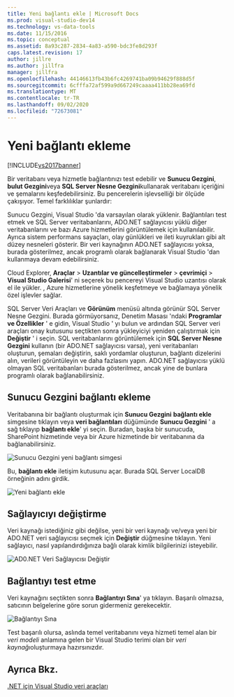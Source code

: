 ```yaml
---
title: Yeni bağlantı ekle | Microsoft Docs
ms.prod: visual-studio-dev14
ms.technology: vs-data-tools
ms.date: 11/15/2016
ms.topic: conceptual
ms.assetid: 8a93c287-2834-4a83-a590-bdc3fe8d293f
caps.latest.revision: 17
author: jillre
ms.author: jillfra
manager: jillfra
ms.openlocfilehash: 44146613fb43b6fc4269741ba09b94629f888d5f
ms.sourcegitcommit: 6cfffa72af599a9d667249caaaa411bb28ea69fd
ms.translationtype: MT
ms.contentlocale: tr-TR
ms.lasthandoff: 09/02/2020
ms.locfileid: "72673081"
---
```

# <a name="add-new-connections"></a>Yeni bağlantı ekleme
[!INCLUDE[vs2017banner](../includes/vs2017banner.md)]

Bir veritabanı veya hizmetle bağlantınızı test edebilir ve **Sunucu Gezgini**, **bulut Gezgini**veya **SQL Server Nesne Gezgini**kullanarak veritabanı içeriğini ve şemalarını keşfedebilirsiniz. Bu pencerelerin işlevselliği bir ölçüde çakışıyor. Temel farklılıklar şunlardır:

 Sunucu Gezgini, Visual Studio 'da varsayılan olarak yüklenir. Bağlantıları test etmek ve SQL Server veritabanlarını, ADO.NET sağlayıcısı yüklü diğer veritabanlarını ve bazı Azure hizmetlerini görüntülemek için kullanılabilir. Ayrıca sistem performans sayaçları, olay günlükleri ve ileti kuyrukları gibi alt düzey nesneleri gösterir. Bir veri kaynağının ADO.NET sağlayıcısı yoksa, burada gösterilmez, ancak programlı olarak bağlanarak Visual Studio 'dan kullanmaya devam edebilirsiniz.

 Cloud Explorer, **Araçlar**  >  **Uzantılar ve güncelleştirmeler**  >  **çevrimiçi**  >  **Visual Studio Galerisi**' ni seçerek bu pencereyi Visual Studio uzantısı olarak el ile yükler. , Azure hizmetlerine yönelik keşfetmeye ve bağlamaya yönelik özel işlevler sağlar.

 SQL Server Veri Araçları ve **Görünüm** menüsü altında görünür SQL Server Nesne Gezgini. Burada görmüyorsanız, Denetim Masası 'ndaki **Programlar ve Özellikler** ' e gidin, Visual Studio ' yı bulun ve ardından SQL Server veri araçları onay kutusunu seçtikten sonra yükleyiciyi yeniden çalıştırmak için **Değiştir** ' i seçin. SQL veritabanlarını görüntülemek için **SQL Server Nesne Gezgini** kullanın (bir ADO.NET sağlayıcısı varsa), yeni veritabanları oluşturun, şemaları değiştirin, saklı yordamlar oluşturun, bağlantı dizelerini alın, verileri görüntüleyin ve daha fazlasını yapın. ADO.NET sağlayıcısı yüklü olmayan SQL veritabanları burada gösterilmez, ancak yine de bunlara programlı olarak bağlanabilirsiniz.

## <a name="add-a-connection-in-server-explorer"></a>Sunucu Gezgini bağlantı ekleme
 Veritabanına bir bağlantı oluşturmak için **Sunucu Gezgini** **bağlantı ekle** simgesine tıklayın veya **veri bağlantıları** düğümünde **Sunucu Gezgini** ' a sağ tıklayıp **bağlantı ekle**' yi seçin. Buradan, başka bir sunucuda, SharePoint hizmetinde veya bir Azure hizmetinde bir veritabanına da bağlanabilirsiniz.

 ![Sunucu Gezgini yeni bağlantı simgesi](../data-tools/media/raddata-server-explorer-new-connection-icon.png "radveri Sunucu Gezgini yeni bağlantı simgesi")

 Bu, **bağlantı ekle** iletişim kutusunu açar. Burada SQL Server LocalDB örneğinin adını girdik.

 ![Yeni bağlantı ekle](../data-tools/media/raddata-add-new-connection-dialog.png "radveri ekleme yeni bağlantı Iletişim kutusu")

## <a name="change-the-provider"></a>Sağlayıcıyı değiştirme
 Veri kaynağı istediğiniz gibi değilse, yeni bir veri kaynağı ve/veya yeni bir ADO.NET veri sağlayıcısı seçmek için **Değiştir** düğmesine tıklayın. Yeni sağlayıcı, nasıl yapılandırdığınıza bağlı olarak kimlik bilgilerinizi isteyebilir.

 ![AD0.NET Veri Sağlayıcısı Değiştir](../data-tools/media/raddata-change-ad0-net-data-provider.png "radveri değişikliği AD0.NET Veri Sağlayıcısı")

## <a name="test-the-connection"></a>Bağlantıyı test etme
 Veri kaynağını seçtikten sonra **Bağlantıyı Sına**' ya tıklayın. Başarılı olmazsa, satıcının belgelerine göre sorun gidermeniz gerekecektir.

 ![Bağlantıyı Sına](../data-tools/media/raddata-test-connection.png "radveri sınama bağlantısı")

 Test başarılı olursa, aslında temel veritabanını veya hizmeti temel alan bir *veri modeli* anlamına gelen bir Visual Studio terimi olan bir *veri kaynağı*oluşturmaya hazırsınızdır.

## <a name="see-also"></a>Ayrıca Bkz.
 [.NET için Visual Studio veri araçları](../data-tools/visual-studio-data-tools-for-dotnet.md)
